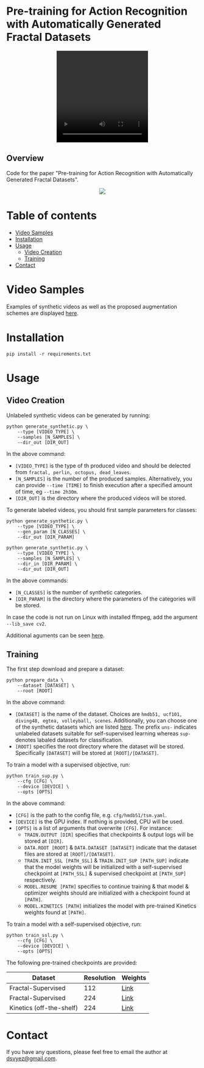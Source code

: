 # Pre-training for Action Recognition with Automatically Generated Fractal Datasets

<div align="center">
  <video width="240" height="240" src="https://github.com/davidsvy/fractal_video/assets/57594395/c9a099bc-d676-46f1-bc72-9367c68490c1" controls ></video>
</div>



## Overview

Code for the paper "Pre-training for Action Recognition with Automatically Generated Fractal Datasets".


<p align="center">
  <image src="assets/fig-overview.png" />
</p>



Table of contents
===

<!--ts-->

- [Video Samples](#video-samples)
- [Installation](#installation)
- [Usage](#usage)
  - [Video Creation](#video-creation)
  - [Training](#training)
- [Contact](#contact)
  
 
<!--te-->


<a  id="video-samples"></a>
Video Samples
===

Examples of synthetic videos as well as the proposed augmentation schemes are displayed [here](video_examples.md).



<a  id="installation"></a>
Installation
===

```
pip install -r requirements.txt
```



<a  id="usage"></a>
Usage
===

<a  id="video-creation"></a>
## Video Creation

Unlabeled synthetic videos can be generated by running:
```
python generate_synthetic.py \
    --type [VIDEO_TYPE] \
    --samples [N_SAMPLES] \
    --dir_out [DIR_OUT]
```

In the above command:
* ```[VIDEO_TYPE]``` is the type of th produced video and should be delected from ```fractal, perlin, octopus, dead_leaves```.
* ```[N_SAMPLES]``` is the number of the produced samples. Alternatively, you can provide ```--time [TIME]``` to finish execution after a specified amount of time, eg ```--time 2h30m```.
* ```[DIR_OUT]``` is the directory where the produced videos will be stored.


To generate labeled videos, you should first sample parameters for classes:
```
python generate_synthetic.py \
    --type [VIDEO_TYPE] \
    --gen_param [N_CLASSES] \
    --dir_out [DIR_PARAM]

python generate_synthetic.py \
    --type [VIDEO_TYPE] \
    --samples [N_SAMPLES] \
    --dir_in [DIR_PARAM] \
    --dir_out [DIR_OUT]
```
In the above commands:
* ```[N_CLASSES]``` is the number of synthetic categories.
* ```[DIR_PARAM]``` is the directory where the parameters of the categories will be stored.

In case the code is not run on Linux with installed ffmpeg, add the argument ```--lib_save cv2```.



Additional aguments can be seen [here](src/synthetic/args.py).


<a  id="training"></a>
## Training

The first step download and prepare a dataset:

```
python prepare_data \
    --dataset [DATASET] \
    --root [ROOT]
```

In the above command:
* ```[DATASET]``` is the name of the dataset. Choices are ```hmdb51, ucf101, diving48, egtea, volleyball, scenes```. Additionally, you can choose one of the synthetic datasets which are listed [here](src/prepare_data/gdrive_ids.py). The prefix ```uns-``` indicates unlabeled datasets suitable for self-supervised learning whereas ```sup-``` denotes labaled datasets for classification.
* ```[ROOT]``` specifies the root directory where the dataset will be stored. Specifically ```[DATASET]``` will be stored at ```[ROOT]/[DATASET]```.


To train a model with a supervised objective, run:

```
python train_sup.py \
    --cfg [CFG] \
    --device [DEVICE] \
    --opts [OPTS]
```

In the above command:
* ```[CFG]``` is the path to the config file, e.g. ```cfg/hmdb51/tsm.yaml```.
* ```[DEVICE]``` is the GPU index. If nothing is provided, CPU will be used.
* ```[OPTS]``` is a list of arguments that overwrite ```[CFG]```. For instance:
  + ```TRAIN.OUTPUT [DIR]``` specifies that checkpoints & output logs will be stored at ```[DIR]```.
  + ```DATA.ROOT [ROOT]``` & ```DATA.DATASET [DATASET]``` indicate that the dataset files are stored at ```[ROOT]/[DATASET]```.
  + ```TRAIN.INIT_SSL [PATH_SSL]``` & ```TRAIN.INIT_SUP [PATH_SUP]``` indicate that the model weights will be initialized with a self-supervised checkpoint at ```[PATH_SSL]``` & supervised checkpoint at ```[PATH_SUP]``` respectively.
  + ```MODEL.RESUME [PATH]``` specifies to continue training & that model & optimizer weights should are initialized with a checkpoint found at ```[PATH]```.
  + ```MODEL.KINETICS [PATH]``` initializes the model with pre-trained Kinetics weights found at ```[PATH]```.


To train a model with a self-supervised objective, run:

```
python train_ssl.py \
    --cfg [CFG] \
    --device [DEVICE] \
    --opts [OPTS]
```

The following pre-trained checkpoints are provided:

| Dataset                  | Resolution | Weights  |
| ------------------------ | ---------- | ------------- |
| Fractal-Supervised       | 112        | [Link](https://drive.google.com/file/d/17VYbo9naUcSPhvbXu59vrPUlVIJ-j8Av/view?usp=sharing)     |
| Fractal-Supervised       | 224        | [Link](https://drive.google.com/file/d/1CBwq5T1cCQnOBctOjgOzPlBkOmvED0Yu/view?usp=sharing)     |
| Kinetics (off-the-shelf) | 224        | [Link](https://hanlab18.mit.edu/projects/tsm/models/TSM_kinetics_RGB_resnet50_shift8_blockres_avg_segment8_e100_dense.pth)     |




<a  id="contact"></a>
Contact
===
If you have any questions, please feel free to email the author at [dsvyez@gmail.com](mailto:dsvyez@gmail.com).

